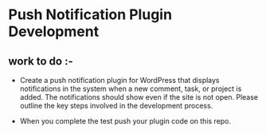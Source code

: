 # Push Notification Plugin Development
## work to do :-

- Create a push notification plugin for WordPress that displays notifications in the system when a new comment, task, or project is added. The notifications should show even if the site is not open. Please outline the key steps involved in the development process.

- When you complete the test push your plugin code on this repo.